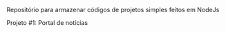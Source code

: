 Repositório para armazenar códigos de projetos simples feitos em NodeJs


Projeto #1: Portal de notícias
